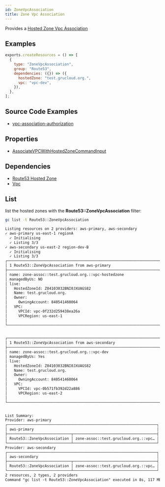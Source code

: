```yaml
---
id: ZoneVpcAssociation
title: Zone Vpc Association
---
```


Provides a [Hosted Zone Vpc Association](https://console.aws.amazon.com/route53/v2/home#Dashboard)

## Examples

```js
exports.createResources = () => [
  {
    type: "ZoneVpcAssociation",
    group: "Route53",
    dependencies: ({}) => ({
      hostedZone: "test.grucloud.org.",
      vpc: "vpc-dev",
    }),
  },
];
```

## Source Code Examples

- [vpc-association-authorization](https://github.com/grucloud/grucloud/tree/main/examples/aws/Route53/vpc-association-authorization)

## Properties

- [AssociateVPCWithHostedZoneCommandInput](https://docs.aws.amazon.com/AWSJavaScriptSDK/v3/latest/clients/client-route-53/interfaces/associatevpcwithhostedzonecommandinput.html)

## Dependencies

- [Route53 Hosted Zone](./HostedZone.md)
- [Vpc](../EC2/Vpc.md)

## List

list the hosted zones with the **Route53::ZoneVpcAssociation** filter:

```sh
gc list -t Route53::ZoneVpcAssociation
```

```txt
Listing resources on 2 providers: aws-primary, aws-secondary
✓ aws-primary us-east-1 regionA
  ✓ Initialising
  ✓ Listing 3/3
✓ aws-secondary us-east-2 region-dev-B
  ✓ Initialising
  ✓ Listing 3/3
┌─────────────────────────────────────────────────────────────────────┐
│ 1 Route53::ZoneVpcAssociation from aws-primary                      │
├─────────────────────────────────────────────────────────────────────┤
│ name: zone-assoc::test.grucloud.org.::vpc-hostedzone                │
│ managedByUs: NO                                                     │
│ live:                                                               │
│   HostedZoneId: Z04103032BNI0JXUAGS82                               │
│   Name: test.grucloud.org.                                          │
│   Owner:                                                            │
│     OwningAccount: 840541460064                                     │
│   VPC:                                                              │
│     VPCId: vpc-0f232d259438ea26a                                    │
│     VPCRegion: us-east-1                                            │
│                                                                     │
└─────────────────────────────────────────────────────────────────────┘


┌─────────────────────────────────────────────────────────────────────┐
│ 1 Route53::ZoneVpcAssociation from aws-secondary                    │
├─────────────────────────────────────────────────────────────────────┤
│ name: zone-assoc::test.grucloud.org.::vpc-dev                       │
│ managedByUs: Yes                                                    │
│ live:                                                               │
│   HostedZoneId: Z04103032BNI0JXUAGS82                               │
│   Name: test.grucloud.org.                                          │
│   Owner:                                                            │
│     OwningAccount: 840541460064                                     │
│   VPC:                                                              │
│     VPCId: vpc-0b571fb392d22a886                                    │
│     VPCRegion: us-east-2                                            │
│                                                                     │
└─────────────────────────────────────────────────────────────────────┘


List Summary:
Provider: aws-primary
┌────────────────────────────────────────────────────────────────────┐
│ aws-primary                                                        │
├─────────────────────────────┬──────────────────────────────────────┤
│ Route53::ZoneVpcAssociation │ zone-assoc::test.grucloud.org.::vpc… │
└─────────────────────────────┴──────────────────────────────────────┘
Provider: aws-secondary
┌────────────────────────────────────────────────────────────────────┐
│ aws-secondary                                                      │
├─────────────────────────────┬──────────────────────────────────────┤
│ Route53::ZoneVpcAssociation │ zone-assoc::test.grucloud.org.::vpc… │
└─────────────────────────────┴──────────────────────────────────────┘
2 resources, 2 types, 2 providers
Command "gc list -t Route53::ZoneVpcAssociation" executed in 8s, 117 MB
```
